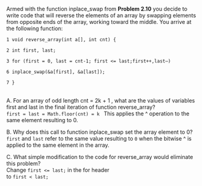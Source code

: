 Armed with the function inplace_swap from **Problem 2.10**
you decide to write code that will reverse the elements of an array by swapping elements from opposite ends of the array,
working toward the middle.
You arrive at the following function:
<code>  
1 void reverse_array(int a[], int cnt) {  
2     int first, last;  
3     for (first = 0, last = cnt-1; first <= last;first++,last–)  
6         inplace_swap(&a[first], &a[last]);  
7 }  
</code>  
A. For an array of odd length cnt = 2k + 1 , what are the
values of variables first and last in the final iteration of
function reverse_array?  
 <code>first = last = Math.floor(cnt) = k </code> This applies the ^ operation to the same element resulting to 0.  

 B. Why does this call to function inplace_swap set the
array element to 0?  
<code>first</code> and <code>last</code> refer to the same value resulting to <code>0</code> when the bitwise ^ is applied to the same element in the array.  

C. What simple modification to the code for reverse_array
would eliminate this problem?  
Change <code>first <= last;</code> in the for header    
to <code>first < last;</code>  
